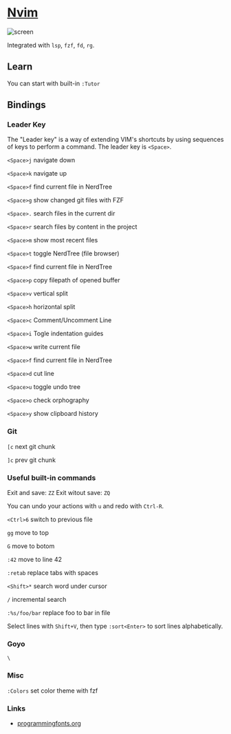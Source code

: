 # [Nvim](https://github.com/ksevelyar/dotfiles/blob/master/modules/packages/nvim.nix)

![screen](https://i.imgur.com/fhAtYZY.png)

Integrated with `lsp`, `fzf`, `fd`, `rg`.

## Learn

You can start with built-in `:Tutor`

## Bindings

### Leader Key

The "Leader key" is a way of extending VIM's shortcuts by using sequences of keys to perform a command. The leader key is `<Space>`.

`<Space>j` navigate down

`<Space>k` navigate up

`<Space>f` find current file in NerdTree

`<Space>g` show changed git files with FZF

`<Space>.` search files in the current dir

`<Space>r` search files by content in the project

`<Space>m` show most recent files

`<Space>t` toggle NerdTree (file browser)

`<Space>f` find current file in NerdTree

`<Space>p` copy filepath of opened buffer

`<Space>v` vertical split

`<Space>h` horizontal split

`<Space>c` Comment/Uncomment Line

`<Space>i` Togle indentation guides

`<Space>w` write current file

`<Space>f` find current file in NerdTree

`<Space>d` cut line

`<Space>u` toggle undo tree

`<Space>o` check orphography

`<Space>y` show clipboard history

### Git

`[c` next git chunk

`]c` prev git chunk

### Useful built-in commands

Exit and save: `ZZ`
Exit witout save: `ZQ`

You can undo your actions with `u` and redo with `Ctrl-R`.

`<Ctrl>6` switch to previous file

`gg` move to top

`G` move to botom

`:42` move to line 42

`:retab` replace tabs with spaces

`<Shift>*` search word under cursor

`/` incremental search

`:%s/foo/bar` replace foo to bar in file

Select lines with `Shift+V`, then type `:sort<Enter>` to sort lines alphabetically.

### Goyo

`\`

### Misc

`:Colors` set color theme with fzf

### Links

- [programmingfonts.org](https://www.programmingfonts.org/)
